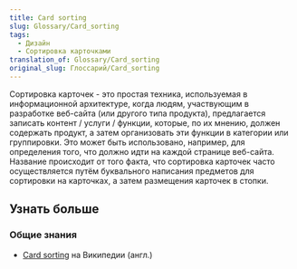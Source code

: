```yaml
---
title: Card sorting
slug: Glossary/Card_sorting
tags:
  - Дизайн
  - Сортировка карточками
translation_of: Glossary/Card_sorting
original_slug: Глоссарий/Card_sorting
---
```


Сортировка карточек - это простая техника, используемая в информационной архитектуре, когда людям, участвующим в разработке веб-сайта (или другого типа продукта), предлагается записать контент / услуги / функции, которые, по их мнению, должен содержать продукт, а затем организовать эти функции в категории или группировки. Это может быть использовано, например, для определения того, что должно идти на каждой странице веб-сайта. Название происходит от того факта, что сортировка карточек часто осуществляется путём буквального написания предметов для сортировки на карточках, а затем размещения карточек в стопки.

## Узнать больше

### Общие знания

- [Card sorting](https://en.wikipedia.org/wiki/Card_sorting) на Википедии (англ.)
